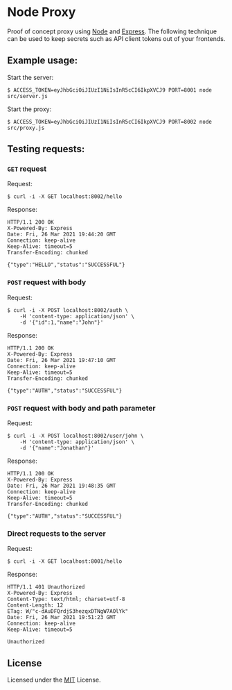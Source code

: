 # Node Proxy

Proof of concept proxy using [Node](https://github.com/nodejs/node) and
[Express](https://github.com/expressjs/express). The following technique
can be used to keep secrets such as API client tokens out of your frontends.

## Example usage:

Start the server:
```
$ ACCESS_TOKEN=eyJhbGciOiJIUzI1NiIsInR5cCI6IkpXVCJ9 PORT=8001 node src/server.js
```

Start the proxy:
```
$ ACCESS_TOKEN=eyJhbGciOiJIUzI1NiIsInR5cCI6IkpXVCJ9 PORT=8002 node src/proxy.js
```

## Testing requests:

### `GET` request

Request:
```
$ curl -i -X GET localhost:8002/hello
```
Response:
```
HTTP/1.1 200 OK
X-Powered-By: Express
Date: Fri, 26 Mar 2021 19:44:20 GMT
Connection: keep-alive
Keep-Alive: timeout=5
Transfer-Encoding: chunked

{"type":"HELLO","status":"SUCCESSFUL"}
```

### `POST` request with body

Request:
```
$ curl -i -X POST localhost:8002/auth \
    -H 'content-type: application/json' \
    -d '{"id":1,"name":"John"}'
```
Response:
```
HTTP/1.1 200 OK
X-Powered-By: Express
Date: Fri, 26 Mar 2021 19:47:10 GMT
Connection: keep-alive
Keep-Alive: timeout=5
Transfer-Encoding: chunked

{"type":"AUTH","status":"SUCCESSFUL"}
```

### `POST` request with body and path parameter

Request:
```
$ curl -i -X POST localhost:8002/user/john \
    -H 'content-type: application/json' \
    -d '{"name":"Jonathan"}'
```
Response:
```
HTTP/1.1 200 OK
X-Powered-By: Express
Date: Fri, 26 Mar 2021 19:48:35 GMT
Connection: keep-alive
Keep-Alive: timeout=5
Transfer-Encoding: chunked

{"type":"AUTH","status":"SUCCESSFUL"}
```

### Direct requests to the server

Request:
```
$ curl -i -X GET localhost:8001/hello 
```
Response:
```
HTTP/1.1 401 Unauthorized
X-Powered-By: Express
Content-Type: text/html; charset=utf-8
Content-Length: 12
ETag: W/"c-dAuDFQrdjS3hezqxDTNgW7AOlYk"
Date: Fri, 26 Mar 2021 19:51:23 GMT
Connection: keep-alive
Keep-Alive: timeout=5

Unauthorized
```

## License

Licensed under the [MIT](LICENSE) License.
